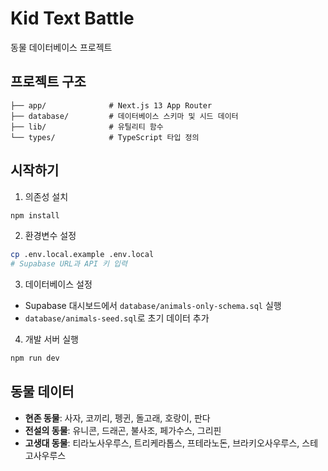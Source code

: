 # Kid Text Battle

동물 데이터베이스 프로젝트

## 프로젝트 구조

```
├── app/              # Next.js 13 App Router
├── database/         # 데이터베이스 스키마 및 시드 데이터
├── lib/              # 유틸리티 함수
└── types/            # TypeScript 타입 정의
```

## 시작하기

1. 의존성 설치
```bash
npm install
```

2. 환경변수 설정
```bash
cp .env.local.example .env.local
# Supabase URL과 API 키 입력
```

3. 데이터베이스 설정
- Supabase 대시보드에서 `database/animals-only-schema.sql` 실행
- `database/animals-seed.sql`로 초기 데이터 추가

4. 개발 서버 실행
```bash
npm run dev
```

## 동물 데이터

- **현존 동물**: 사자, 코끼리, 펭귄, 돌고래, 호랑이, 판다
- **전설의 동물**: 유니콘, 드래곤, 불사조, 페가수스, 그리핀
- **고생대 동물**: 티라노사우루스, 트리케라톱스, 프테라노돈, 브라키오사우루스, 스테고사우루스